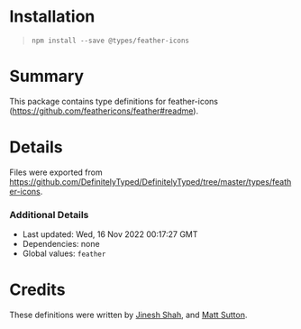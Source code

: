 # Installation
> `npm install --save @types/feather-icons`

# Summary
This package contains type definitions for feather-icons (https://github.com/feathericons/feather#readme).

# Details
Files were exported from https://github.com/DefinitelyTyped/DefinitelyTyped/tree/master/types/feather-icons.

### Additional Details
 * Last updated: Wed, 16 Nov 2022 00:17:27 GMT
 * Dependencies: none
 * Global values: `feather`

# Credits
These definitions were written by [Jinesh Shah](https://github.com/jineshshah36), and [Matt Sutton](https://github.com/freethewhat).
